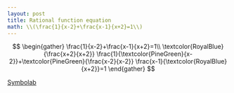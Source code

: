 ```yaml
---
layout: post
title: Rational function equation
math: \\(\frac{1}{x-2}+\frac{x-1}{x+2}=1\\)
---
```


$$
\begin{gather}
\frac{1}{x-2}+\frac{x-1}{x+2}=1\\
\textcolor{RoyalBlue}{\frac{x+2}{x+2}} \frac{1}{\textcolor{PineGreen}{x-2}}+\textcolor{PineGreen}{\frac{x-2}{x-2}} \frac{x-1}{\textcolor{RoyalBlue}{x+2}}=1
\end{gather}
$$

[Symbolab](/assets/symbolab/rationalA.pdf)